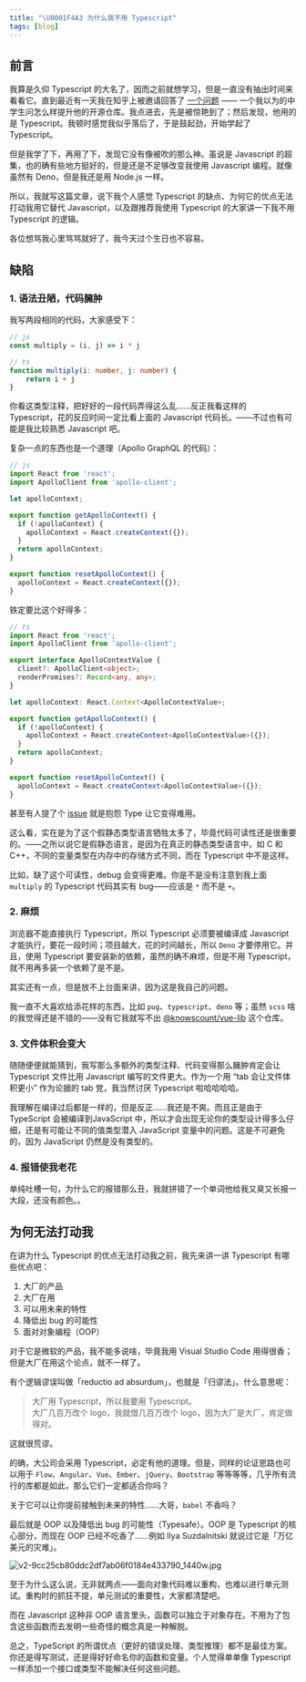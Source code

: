 ```yaml
---
title: "\U0001F4A3 为什么我不用 Typescript"
tags: [blog]
---
```


## 前言

我算是久仰 Typescript 的大名了，因而之前就想学习，但是一直没有抽出时间来看看它。直到最近有一天我在知乎上被邀请回答了 [一个问题](https://www.zhihu.com/question/456084081/answer/1851756971) —— 一个我以为的中学生问怎么样提升他的开源仓库。我点进去，先是被惊艳到了；然后发现，他用的是 Typescript。我顿时感觉我似乎落后了，于是鼓起劲，开始学起了 Typescript。

但是我学了下，再用了下，发现它没有像被吹的那么神。虽说是 Javascript 的超集，也的确有些地方挺好的，但是还是不足够改变我使用 Javascript 编程。就像虽然有 Deno，但是我还是用 Node.js 一样。

所以，我就写这篇文章，说下我个人感觉 Typescript 的缺点、为何它的优点无法打动我用它替代 Javascript，以及跟推荐我使用 Typescript 的大家讲一下我不用 Typescript 的逻辑。

各位想骂我心里骂骂就好了，我今天过个生日也不容易。

## 缺陷

### 1. 语法丑陋，代码臃肿

我写两段相同的代码，大家感受下：

```javascript
// js
const multiply = (i, j) => i * j
```

```typescript
// ts
function multiply(i: number, j: number) {
    return i + j
}
```

你看这类型注释，把好好的一段代码弄得这么乱……反正我看这样的 Typescript，花的反应时间一定比看上面的 Javascript 代码长。——不过也有可能是我比较熟悉 Javascript 吧。

复杂一点的东西也是一个道理（Apollo GraphQL 的代码）：

```javascript
// js
import React from 'react';
import ApolloClient from 'apollo-client';

let apolloContext;

export function getApolloContext() {
  if (!apolloContext) {
    apolloContext = React.createContext({});
  }
  return apolloContext;
}

export function resetApolloContext() {
  apolloContext = React.createContext({});
}
```

铁定要比这个好得多：

```typescript
// ts
import React from 'react';
import ApolloClient from 'apollo-client';

export interface ApolloContextValue {
  client?: ApolloClient<object>;
  renderPromises?: Record<any, any>;
}

let apolloContext: React.Context<ApolloContextValue>;

export function getApolloContext() {
  if (!apolloContext) {
    apolloContext = React.createContext<ApolloContextValue>({});
  }
  return apolloContext;
}

export function resetApolloContext() {
  apolloContext = React.createContext<ApolloContextValue>({});
}
```

甚至有人提了个 [issue](https://github.com/apollographql/react-apollo/issues/3016) 就是抱怨 Type 让它变得难用。

这么看，实在是为了这个假静态类型语言牺牲太多了，毕竟代码可读性还是很重要的。——之所以说它是假静态语言，是因为在真正的静态类型语言中，如 C 和 C++，不同的变量类型在内存中的存储方式不同，而在 Typescript 中不是这样。

比如，缺了这个可读性，debug 会变得更难。你是不是没有注意到我上面 `multiply` 的 Typescript 代码其实有 bug——应该是 `*` 而不是 `+`。

### 2. 麻烦

浏览器不能直接执行 Typescript，所以 Typescript 必须要被编译成 Javascript 才能执行，要花一段时间；项目越大，花的时间越长，所以 `Deno` 才要停用它。并且，使用 Typescript 要安装新的依赖，虽然的确不麻烦，但是不用 Typescript，就不用再多装一个依赖了是不是。

其实还有一点，但是放不上台面来讲，因为这是我自己的问题。

我一直不大喜欢给添花样的东西，比如 `pug`、`typescript`、`deno` 等；虽然 `scss` 啥的我觉得还是不错的——没有它我就写不出 [@knowscount/vue-lib](https://github.com/KnowsCount/vue-lib) 这个仓库。

### 3. 文件体积会变大

随随便便就能猜到，我写那么多额外的类型注释、代码变得那么臃肿肯定会让 Typescript 文件比用 Javascript 编写的文件更大。作为一个用 “tab 会让文件体积更小” 作为论据的 tab 党，我当然讨厌 Typescript 啦哈哈哈哈。

我理解在编译过后都是一样的，但是反正……我还是不爽。而且正是由于 TypeScript 会被编译到JavaScript 中，所以才会出现无论你的类型设计得多么仔细，还是有可能让不同的值类型潜入 JavaScript 变量中的问题。这是不可避免的，因为 JavaScript 仍然是没有类型的。

### 4. 报错使我老花

单纯吐槽一句，为什么它的报错那么丑，我就拼错了一个单词他给我又臭又长报一大段，还没有颜色。。

## 为何无法打动我

在讲为什么 Typescript 的优点无法打动我之前，我先来讲一讲 Typescript 有哪些优点吧：

1. 大厂的产品
2. 大厂在用
3. 可以用未来的特性
4. 降低出 bug 的可能性
4. 面对对象编程（OOP）

对于它是微软的产品，我不能多说啥，毕竟我用 Visual Studio Code 用得很香；但是大厂在用这个论点，就不一样了。

有个逻辑谬误叫做「reductio ad absurdum」，也就是「归谬法」。什么意思呢：

> 大厂用 Typescript，所以我要用 Typescript。<br />
> 大厂几百万改个 logo，我就借几百万改个 logo，因为大厂是大厂，肯定做得对。

这就很荒谬。

的确，大公司会采用 Typescript，必定有他的道理。但是，同样的论证思路也可以用于 `Flow`、`Angular`、`Vue`、`Ember`、`jQuery`、`Bootstrap` 等等等等，几乎所有流行的库都是如此，那么它们一定都适合你吗？

关于它可以让你提前接触到未来的特性……大哥，`babel` 不香吗？

最后就是 OOP 以及降低出 bug 的可能性（Typesafe）。OOP 是 Typescript 的核心部分，而现在 OOP 已经不吃香了……例如 Ilya Suzdalnitski 就说过它是「万亿美元的灾难」。

![v2-9cc25cb80ddc2df7ab06f0184e433790_1440w.jpg](https://p6-juejin.byteimg.com/tos-cn-i-k3u1fbpfcp/0511a27d56854783b1f313d0659afcfc~tplv-k3u1fbpfcp-watermark.image)

至于为什么这么说，无非就两点——面向对象代码难以重构，也难以进行单元测试。重构时的抓狂不提，单元测试的重要性，大家都清楚吧。

而在 Javascript 这种非 OOP 语言里头，函数可以独立于对象存在。不用为了包含这些函数而去发明一些奇怪的概念真是一种解脱。

总之，TypeScript 的所谓优点（更好的错误处理、类型推理）都不是最佳方案。你还是得写测试，还是得好好命名你的函数和变量。个人觉得单单像 Typescript 一样添加一个接口或类型不能解决任何这些问题。
